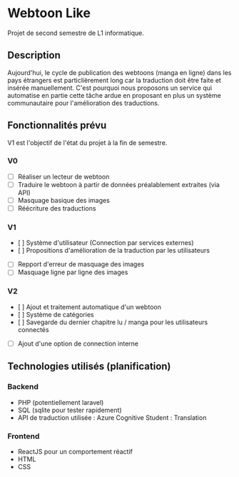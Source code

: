 # Webtoon Like
Projet de second semestre de L1 informatique.

## Description
Aujourd'hui, le cycle de publication des webtoons (manga en ligne) dans les pays étrangers est particlièrement long car la traduction doit être faite et insérée manuellement. C'est pourquoi nous proposons un service qui automatise en partie cette tâche ardue en proposant en plus un système communautaire pour l'amélioration des traductions.

## Fonctionnalités prévu
V1 est l'objectif de l'état du projet à la fin de semestre.
### V0
- [ ] Réaliser un lecteur de webtoon
- [ ] Traduire le webtoon à partir de données préalablement extraites (via API)
- [ ] Masquage basique des images
- [ ] Réécriture des traductions
### V1
- [ ] Système d'utilisateur (Connection par services externes)
- [ ] Propositions d'amélioration de la traduction par les utilisateurs
- [ ] Repport d'erreur de masquage des images
- [ ] Masquage ligne par ligne des images
### V2
- [ ] Ajout et traitement automatique d'un webtoon
- [ ] Système de catégories
- [ ] Savegarde du dernier chapitre lu / manga pour les utilisateurs connectés
- [ ] Ajout d'une option de connection interne

## Technologies utilisés (planification)
### Backend
- PHP (potentiellement laravel)
- SQL (sqlite pour tester rapidement)
- API de traduction utilisée : Azure Cognitive Student : Translation

### Frontend
- ReactJS pour un comportement réactif
- HTML
- CSS
